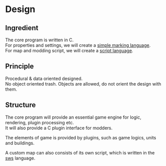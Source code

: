 # Design

## Ingredient

The core program is written in C.  
For properties and settings, we will create a [simple marking language](specs/swm.md).  
For map and modding script, we will create a [script language](specs/sws.md).

## Principle

Procedural & data oriented designed.  
No object oriented trash. Objects are allowed, do not orient the
design with them.

## Structure

The core program will provide an essential game engine for logic, rendering, plugin processing etc.  
It will also provide a C plugin interface for modders.

The elements of game is provided by plugins, such as game logics, units and buildings.  

A custom map can also consists of its own script, which is written in the [sws](specs/sws.md) language.
